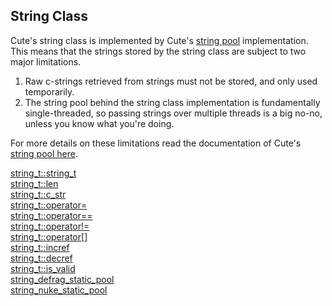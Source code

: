 ## String Class

Cute's string class is implemented by Cute's [string pool](https://github.com/RandyGaul/cute_framework/tree/master/doc/string/strpool) implementation. This means that the strings stored by the string class are subject to two major limitations.

1. Raw c-strings retrieved from strings must not be stored, and only used temporarily.
2. The string pool behind the string class implementation is fundamentally single-threaded, so passing strings over multiple threads is a big no-no, unless you know what you're doing.

For more details on these limitations read the documentation of Cute's [string pool here](https://github.com/RandyGaul/cute_framework/tree/master/doc/string/strpool).

[string_t::string_t](https://github.com/RandyGaul/cute_framework/blob/master/doc/string/string/string_t.md)  
[string_t::len](https://github.com/RandyGaul/cute_framework/blob/master/doc/string/string/len.md)  
[string_t::c_str](https://github.com/RandyGaul/cute_framework/blob/master/doc/string/string/c_str.md)  
[string_t::operator=](https://github.com/RandyGaul/cute_framework/blob/master/doc/string/string/operator=.md)  
[string_t::operator==](https://github.com/RandyGaul/cute_framework/blob/master/doc/string/string/operator==.md)  
[string_t::operator!=](https://github.com/RandyGaul/cute_framework/blob/master/doc/string/string/operator!=.md)  
[string_t::operator[]](https://github.com/RandyGaul/cute_framework/blob/master/doc/string/string/operator[].md)  
[string_t::incref](https://github.com/RandyGaul/cute_framework/blob/master/doc/string/string/incref.md)  
[string_t::decref](https://github.com/RandyGaul/cute_framework/blob/master/doc/string/string/decref.md)  
[string_t::is_valid](https://github.com/RandyGaul/cute_framework/blob/master/doc/string/string/is_valid.md)  
[string_defrag_static_pool](https://github.com/RandyGaul/cute_framework/blob/master/doc/string/string/string_defrag_static_pool.md)  
[string_nuke_static_pool](https://github.com/RandyGaul/cute_framework/blob/master/doc/string/string/string_nuke_static_pool.md)  
